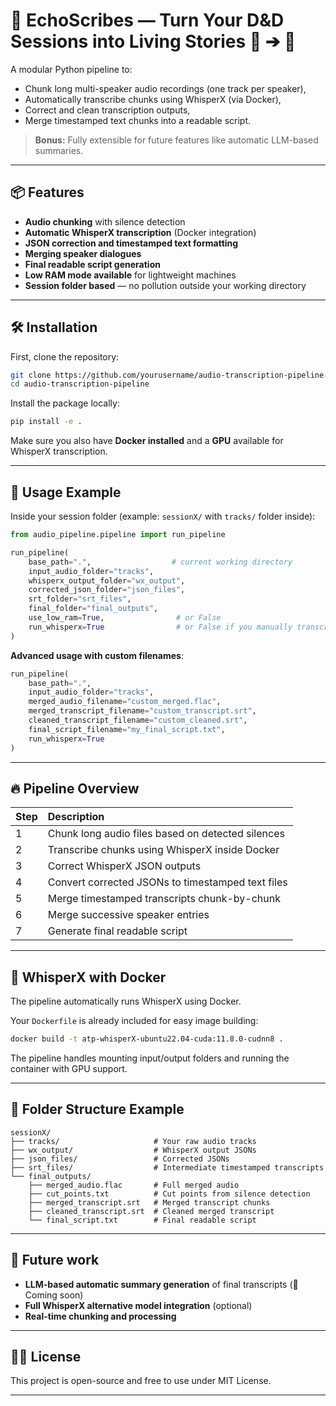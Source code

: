 #  🎲 EchoScribes — Turn Your D&D Sessions into Living Stories 🎤 ➔ 📝

A modular Python pipeline to:

- Chunk long multi-speaker audio recordings (one track per speaker),
- Automatically transcribe chunks using WhisperX (via Docker),
- Correct and clean transcription outputs,
- Merge timestamped text chunks into a readable script.

> **Bonus:** Fully extensible for future features like automatic LLM-based summaries.

---

## 📦 Features

- **Audio chunking** with silence detection
- **Automatic WhisperX transcription** (Docker integration)
- **JSON correction and timestamped text formatting**
- **Merging speaker dialogues**
- **Final readable script generation**
- **Low RAM mode available** for lightweight machines
- **Session folder based** — no pollution outside your working directory

---

## 🛠 Installation

First, clone the repository:

```bash
git clone https://github.com/yourusername/audio-transcription-pipeline.git
cd audio-transcription-pipeline
```

Install the package locally:

```bash
pip install -e .
```

Make sure you also have **Docker installed** and a **GPU** available for WhisperX transcription.

---

## 🚀 Usage Example

Inside your session folder (example: `sessionX/` with `tracks/` folder inside):

```python
from audio_pipeline.pipeline import run_pipeline

run_pipeline(
    base_path=".",                  # current working directory
    input_audio_folder="tracks",
    whisperx_output_folder="wx_output",
    corrected_json_folder="json_files",
    srt_folder="srt_files",
    final_folder="final_outputs",
    use_low_ram=True,                # or False
    run_whisperx=True                # or False if you manually transcribe
)
```

**Advanced usage with custom filenames**:

```python
run_pipeline(
    base_path=".",
    input_audio_folder="tracks",
    merged_audio_filename="custom_merged.flac",
    merged_transcript_filename="custom_transcript.srt",
    cleaned_transcript_filename="custom_cleaned.srt",
    final_script_filename="my_final_script.txt",
    run_whisperx=True
)
```

---

## 🔥 Pipeline Overview

| Step | Description |
|:-----|:------------|
| 1 | Chunk long audio files based on detected silences |
| 2 | Transcribe chunks using WhisperX inside Docker |
| 3 | Correct WhisperX JSON outputs |
| 4 | Convert corrected JSONs to timestamped text files |
| 5 | Merge timestamped transcripts chunk-by-chunk |
| 6 | Merge successive speaker entries |
| 7 | Generate final readable script |

---

## 🐳 WhisperX with Docker

The pipeline automatically runs WhisperX using Docker.

Your `Dockerfile` is already included for easy image building:

```bash
docker build -t atp-whisperX-ubuntu22.04-cuda:11.8.0-cudnn8 .
```

The pipeline handles mounting input/output folders and running the container with GPU support.

---

## 📂 Folder Structure Example

```
sessionX/
├── tracks/                     # Your raw audio tracks
├── wx_output/                  # WhisperX output JSONs
├── json_files/                 # Corrected JSONs
├── srt_files/                  # Intermediate timestamped transcripts
└── final_outputs/
    ├── merged_audio.flac       # Full merged audio
    ├── cut_points.txt          # Cut points from silence detection
    ├── merged_transcript.srt   # Merged transcript chunks
    ├── cleaned_transcript.srt  # Cleaned merged transcript
    └── final_script.txt        # Final readable script
```

---

## 🧪 Future work

- **LLM-based automatic summary generation** of final transcripts (🚀 Coming soon)
- **Full WhisperX alternative model integration** (optional)
- **Real-time chunking and processing**

---

## 🧑‍💻 License

This project is open-source and free to use under MIT License.

---
